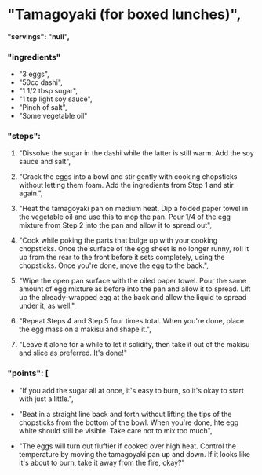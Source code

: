 # "Tamagoyaki (for boxed lunches)",
#### "servings": "null",
### "ingredients"
- "3 eggs",
- "50cc dashi",
- "1 1/2 tbsp sugar",
- "1 tsp light soy sauce",
- "Pinch of salt",
- "Some vegetable oil"
    
### "steps": 
1. "Dissolve the sugar in the dashi while the latter is still warm. Add the soy sauce and salt",

2. "Crack the eggs into a bowl and stir gently with cooking chopsticks without letting them foam. Add the ingredients from Step 1 and stir again.",

3. "Heat the tamagoyaki pan on medium heat. Dip a folded paper towel in the vegetable oil and use this to mop the pan. Pour 1/4 of the egg mixture from Step 2 into the pan and allow it to spread out",

4. "Cook while poking the parts that bulge up with your cooking chopsticks. Once the surface of the egg sheet is no longer runny, roll it up from the rear to the front before it sets completely, using the chopsticks. Once you're done, move the egg to the back.",

5. "Wipe the open pan surface with the oiled paper towel. Pour the same amount of egg mixture as before into the pan and allow it to spread. Lift up the already-wrapped egg at the back and allow the liquid to spread under it, as well.",

6. "Repeat Steps 4 and Step 5 four times total.  When you're done, place the egg mass on a makisu and shape it.",

7. "Leave it alone for a while to let it solidify, then take it out of the makisu and slice as preferred. It's done!"

         
### "points": [
- "If you add the sugar all at once, it's easy to burn, so it's okay to start with just a little.",

- "Beat in a straight line back and forth without lifting the tips of the chopsticks from the bottom of the bowl. When you're done, hte egg white should still be visible. Take care not to mix too much",

- "The eggs will turn out fluffier if cooked over high heat. Control the temperature by moving the tamagoyaki pan up and down. If it looks like it's about to burn, take it away from the fire, okay?"